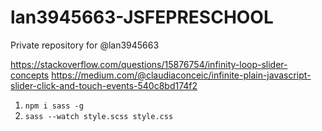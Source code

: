 # lan3945663-JSFEPRESCHOOL
Private repository for @lan3945663

https://stackoverflow.com/questions/15876754/infinity-loop-slider-concepts
https://medium.com/@claudiaconceic/infinite-plain-javascript-slider-click-and-touch-events-540c8bd174f2

1) <code>npm i sass -g</code>
1) <code>sass --watch style.scss style.css</code>